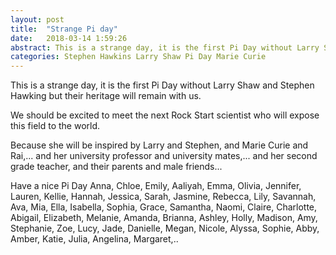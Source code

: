 ```yaml
---
layout: post
title:  "Strange Pi day"
date:   2018-03-14 1:59:26
abstract: This is a strange day, it is the first Pi Day without Larry Shaw and Stephen Hawking but their heritage will remain with us.
categories: Stephen Hawkins Larry Shaw Pi Day Marie Curie
---
```


This is a strange day, it is the first Pi Day without Larry Shaw and Stephen Hawking but their heritage will remain with us.

We should be excited to meet the next Rock Start scientist who will expose this field to the world.

Because she will be inspired by Larry and Stephen, and Marie Curie and Rai,... and her university professor and university mates,... and her second grade teacher, and their parents and male friends...

Have a nice Pi Day Anna, Chloe, Emily, Aaliyah, Emma, Olivia, Jennifer, Lauren, Kellie, Hannah, Jessica, Sarah, Jasmine, Rebecca, Lily, Savannah, Ava, Mia, Ella, Isabella, Sophia, Grace, Samantha, Naomi, Claire, Charlotte, Abigail, Elizabeth, Melanie, Amanda, Brianna, Ashley, Holly, Madison, Amy, Stephanie, Zoe, Lucy, Jade, Danielle, Megan, Nicole, Alyssa, Sophie, Abby, Amber, Katie, Julia, Angelina, Margaret,..


  




